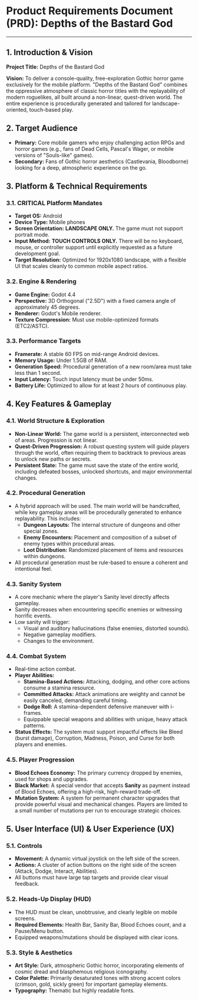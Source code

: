 # Product Requirements Document (PRD): Depths of the Bastard God

---

## 1. Introduction & Vision

**Project Title:** Depths of the Bastard God

**Vision:** To deliver a console-quality, free-exploration Gothic horror game exclusively for the mobile platform. "Depths of the Bastard God" combines the oppressive atmosphere of classic horror titles with the replayability of modern roguelikes, all built around a non-linear, quest-driven world. The entire experience is procedurally generated and tailored for landscape-oriented, touch-based play.

## 2. Target Audience

-   **Primary:** Core mobile gamers who enjoy challenging action RPGs and horror games (e.g., fans of Dead Cells, Pascal's Wager, or mobile versions of "Souls-like" games).
-   **Secondary:** Fans of Gothic horror aesthetics (Castlevania, Bloodborne) looking for a deep, atmospheric experience on the go.

## 3. Platform & Technical Requirements

### 3.1. CRITICAL Platform Mandates
-   **Target OS:** Android
-   **Device Type:** Mobile phones
-   **Screen Orientation:** **LANDSCAPE ONLY.** The game must not support portrait mode.
-   **Input Method:** **TOUCH CONTROLS ONLY.** There will be no keyboard, mouse, or controller support until explicitly requested as a future development goal.
-   **Target Resolution:** Optimized for 1920x1080 landscape, with a flexible UI that scales cleanly to common mobile aspect ratios.

### 3.2. Engine & Rendering
-   **Game Engine:** Godot 4.4
-   **Perspective:** 3D Orthogonal ("2.5D") with a fixed camera angle of approximately 45 degrees.
-   **Renderer:** Godot's Mobile renderer.
-   **Texture Compression:** Must use mobile-optimized formats (ETC2/ASTC).

### 3.3. Performance Targets
-   **Framerate:** A stable 60 FPS on mid-range Android devices.
-   **Memory Usage:** Under 1.5GB of RAM.
-   **Generation Speed:** Procedural generation of a new room/area must take less than 1 second.
-   **Input Latency:** Touch input latency must be under 50ms.
-   **Battery Life:** Optimized to allow for at least 2 hours of continuous play.

## 4. Key Features & Gameplay

### 4.1. World Structure & Exploration
-   **Non-Linear World:** The game world is a persistent, interconnected web of areas. Progression is not linear.
-   **Quest-Driven Progression:** A robust questing system will guide players through the world, often requiring them to backtrack to previous areas to unlock new paths or secrets.
-   **Persistent State:** The game must save the state of the entire world, including defeated bosses, unlocked shortcuts, and major environmental changes.

### 4.2. Procedural Generation
-   A hybrid approach will be used. The main world will be handcrafted, while key gameplay areas will be procedurally generated to enhance replayability. This includes:
    -   **Dungeon Layouts:** The internal structure of dungeons and other special zones.
    -   **Enemy Encounters:** Placement and composition of a subset of enemy types within procedural areas.
    -   **Loot Distribution:** Randomized placement of items and resources within dungeons.
-   All procedural generation must be rule-based to ensure a coherent and intentional feel.

### 4.3. Sanity System
-   A core mechanic where the player's Sanity level directly affects gameplay.
-   Sanity decreases when encountering specific enemies or witnessing horrific events.
-   Low sanity will trigger:
    -   Visual and auditory hallucinations (false enemies, distorted sounds).
    -   Negative gameplay modifiers.
    -   Changes to the environment.

### 4.4. Combat System
-   Real-time action combat.
-   **Player Abilities:**
    -   **Stamina-Based Actions:** Attacking, dodging, and other core actions consume a stamina resource.
    -   **Committed Attacks:** Attack animations are weighty and cannot be easily canceled, demanding careful timing.
    -   **Dodge Roll:** A stamina-dependent defensive maneuver with i-frames.
    -   Equippable special weapons and abilities with unique, heavy attack patterns.
-   **Status Effects:** The system must support impactful effects like Bleed (burst damage), Corruption, Madness, Poison, and Curse for both players and enemies.

### 4.5. Player Progression
-   **Blood Echoes Economy:** The primary currency dropped by enemies, used for shops and upgrades.
-   **Black Market:** A special vendor that accepts **Sanity** as payment instead of Blood Echoes, offering a high-risk, high-reward trade-off.
-   **Mutation System:** A system for permanent character upgrades that provide powerful visual and mechanical changes. Players are limited to a small number of mutations per run to encourage strategic choices.

## 5. User Interface (UI) & User Experience (UX)

### 5.1. Controls
-   **Movement:** A dynamic virtual joystick on the left side of the screen.
-   **Actions:** A cluster of action buttons on the right side of the screen (Attack, Dodge, Interact, Abilities).
-   All buttons must have large tap targets and provide clear visual feedback.

### 5.2. Heads-Up Display (HUD)
-   The HUD must be clean, unobtrusive, and clearly legible on mobile screens.
-   **Required Elements:** Health Bar, Sanity Bar, Blood Echoes count, and a Pause/Menu button.
-   Equipped weapons/mutations should be displayed with clear icons.

### 5.3. Style & Aesthetics
-   **Art Style:** Dark, atmospheric Gothic horror, incorporating elements of cosmic dread and blasphemous religious iconography.
-   **Color Palette:** Primarily desaturated tones with strong accent colors (crimson, gold, sickly green) for important gameplay elements.
-   **Typography:** Thematic but highly readable fonts. 